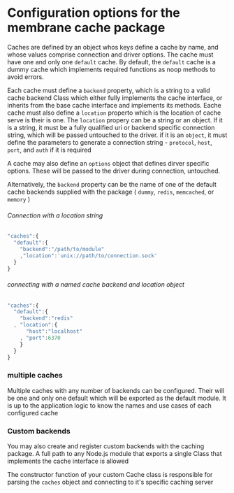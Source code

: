 # Configuration options for the membrane cache package

Caches are defined by an object whos keys define a cache by name, and whose values comprise connection and driver options. The cache must have one and only one `default` cache. By default, the `default` cache is a dummy cache which implements required functions as noop methods to avoid errors.

Each cache must define a `backend` property, which is a string to a valid cache backend Class which either fully implements the cache interface, or inherits from the base cache interface and implements its methods. Eache cache must also define a `location` properto which is the location of cache serve is their is one. The `location` propery can be a string or an object. If it is a string, it must be a fully qualified uri or backend specific connection string, which will be passed untouched to the driver. if it is an `object`, it must define the parameters to generate a connection string - `protocol`, `host`, `port`, and `auth` if it is required

A cache may also define an `options` object that defines dirver specific options. These will be passed to the driver during connection, untouched.

Alternatively, the `backend` property can be the name of one of the default cache backends supplied with the package ( `dummy`, `redis`, `memcached`, or `memory` )


###### Connection with a location string
```js
"caches":{
  "default":{
    "backend":"/path/to/module"
    ,"location":'unix://path/to/connection.sock'
  }
}
```

###### connecting with a named cache backend and location object
```js
"caches":{
  "default":{
    "backend":"redis"
  , "location":{
      "host":"localhost"
    , "port":6370
    }
  }
}
```

### multiple caches

Multiple caches with any number of backends can be configured. Their will be one and only one default which will be exported as the default module. It is up to the application logic to know the names and use cases of each configured cache

### Custom backends

You may also create and register custom backends with the caching package. A full path to any Node.js module that exports a single Class that implements the cache interface is allowed

The constructor function of your custom Cache class is responsible for parsing the `caches` object and connecting to it's specific caching server 
